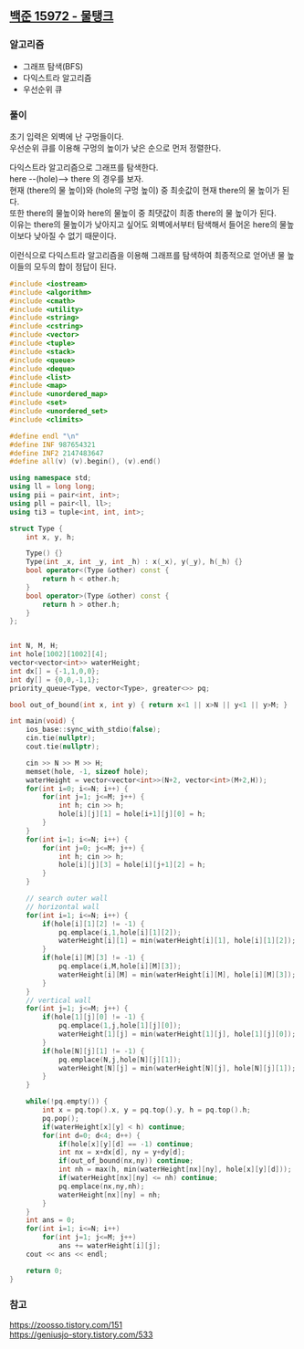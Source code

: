 ## [백준 15972 - 물탱크](https://www.acmicpc.net/problem/15972)

### 알고리즘
- 그래프 탐색(BFS)
- 다익스트라 알고리즘
- 우선순위 큐

### 풀이
초기 입력은 외벽에 난 구멍들이다.    
우선순위 큐를 이용해 구멍의 높이가 낮은 순으로 먼저 정렬한다.  

다익스트라 알고리즘으로 그래프를 탐색한다.  
here --(hole)--> there 의 경우를 보자.  
현재 (there의 물 높이)와 (hole의 구멍 높이) 중 최솟값이 현재 there의 물 높이가 된다.  
또한 there의 물높이와 here의 물높이 중 최댓값이 최종 there의 물 높이가 된다.  
이유는 there의 물높이가 낮아지고 싶어도 외벽에서부터 탐색해서 들어온 here의 물높이보다 낮아질 수 없기 때문이다.

이런식으로 다익스트라 알고리즘을 이용해 그래프를 탐색하여 최종적으로 얻어낸 물 높이들의 모두의 합이 정답이 된다.

```c++
#include <iostream>
#include <algorithm>
#include <cmath>
#include <utility>
#include <string>
#include <cstring>
#include <vector>
#include <tuple>
#include <stack>
#include <queue>
#include <deque>
#include <list>
#include <map>
#include <unordered_map>
#include <set>
#include <unordered_set>
#include <climits>

#define endl "\n"
#define INF 987654321
#define INF2 2147483647
#define all(v) (v).begin(), (v).end()

using namespace std;
using ll = long long;
using pii = pair<int, int>;
using pll = pair<ll, ll>;
using ti3 = tuple<int, int, int>;

struct Type {
    int x, y, h;

    Type() {}
    Type(int _x, int _y, int _h) : x(_x), y(_y), h(_h) {}
    bool operator<(Type &other) const {
        return h < other.h;
    }
    bool operator>(Type &other) const {
        return h > other.h;
    }
};


int N, M, H;
int hole[1002][1002][4];
vector<vector<int>> waterHeight;
int dx[] = {-1,1,0,0};
int dy[] = {0,0,-1,1};
priority_queue<Type, vector<Type>, greater<>> pq;

bool out_of_bound(int x, int y) { return x<1 || x>N || y<1 || y>M; }

int main(void) {
    ios_base::sync_with_stdio(false);
    cin.tie(nullptr);
    cout.tie(nullptr);

    cin >> N >> M >> H;
    memset(hole, -1, sizeof hole);
    waterHeight = vector<vector<int>>(N+2, vector<int>(M+2,H));
    for(int i=0; i<=N; i++) {
        for(int j=1; j<=M; j++) {
            int h; cin >> h;
            hole[i][j][1] = hole[i+1][j][0] = h;
        }
    }
    for(int i=1; i<=N; i++) {
        for(int j=0; j<=M; j++) {
            int h; cin >> h;
            hole[i][j][3] = hole[i][j+1][2] = h;
        }
    }

    // search outer wall
    // horizontal wall
    for(int i=1; i<=N; i++) {
        if(hole[i][1][2] != -1) {
            pq.emplace(i,1,hole[i][1][2]);
            waterHeight[i][1] = min(waterHeight[i][1], hole[i][1][2]);
        }
        if(hole[i][M][3] != -1) {
            pq.emplace(i,M,hole[i][M][3]);
            waterHeight[i][M] = min(waterHeight[i][M], hole[i][M][3]);
        }
    }
    // vertical wall
    for(int j=1; j<=M; j++) {
        if(hole[1][j][0] != -1) {
            pq.emplace(1,j,hole[1][j][0]);
            waterHeight[1][j] = min(waterHeight[1][j], hole[1][j][0]);
        }
        if(hole[N][j][1] != -1) {
            pq.emplace(N,j,hole[N][j][1]);
            waterHeight[N][j] = min(waterHeight[N][j], hole[N][j][1]);
        }
    }

    while(!pq.empty()) {
        int x = pq.top().x, y = pq.top().y, h = pq.top().h;
        pq.pop();
        if(waterHeight[x][y] < h) continue;
        for(int d=0; d<4; d++) {
            if(hole[x][y][d] == -1) continue;
            int nx = x+dx[d], ny = y+dy[d];
            if(out_of_bound(nx,ny)) continue;
            int nh = max(h, min(waterHeight[nx][ny], hole[x][y][d]));
            if(waterHeight[nx][ny] <= nh) continue;
            pq.emplace(nx,ny,nh);
            waterHeight[nx][ny] = nh;
        }
    }
    int ans = 0;
    for(int i=1; i<=N; i++)
        for(int j=1; j<=M; j++)
            ans += waterHeight[i][j];
    cout << ans << endl;

    return 0;
}
```

### 참고
https://zoosso.tistory.com/151  
https://geniusjo-story.tistory.com/533